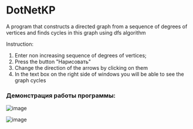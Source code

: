 # DotNetKP
A program that constructs a directed graph from a sequence of degrees of vertices and finds cycles in this graph using dfs algorithm

Instruction: 
1. Enter non increasing sequence of degrees of vertices;
2. Press the button "Нарисовать"
3. Change the direction of the arrows by clicking on them 
4. In the text box on the right side of windows you will be able to see the graph cycles


### Демонстрация работы программы:
![image](https://github.com/tinkivink1/DotNetKP/assets/92641773/ab732a9b-8b85-465b-a031-b99a3feef4d0)

![image](https://github.com/tinkivink1/DotNetKP/assets/92641773/1d05b56e-a878-4366-8c5c-f1ccf0756050)
